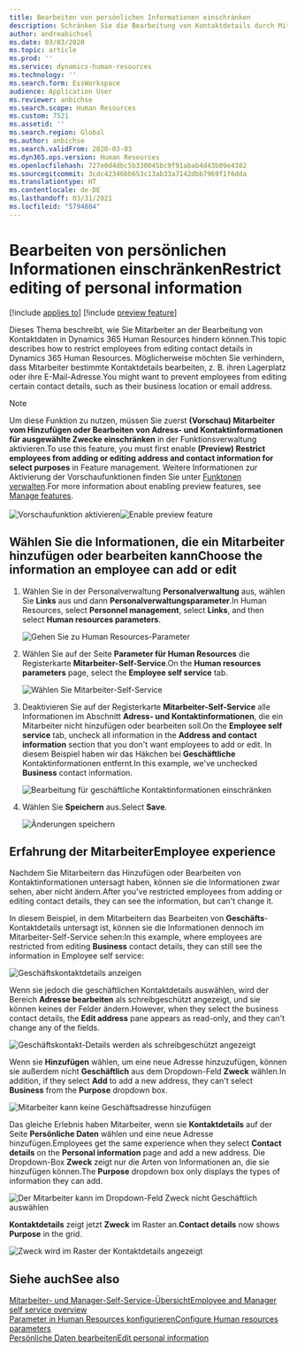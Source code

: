 ```yaml
---
title: Bearbeiten von persönlichen Informationen einschränken
description: Schränken Sie die Bearbeitung von Kontaktdetails durch Mitarbeiter in Dynamics 365 Human Resources ein.
author: andreabichsel
ms.date: 03/03/2020
ms.topic: article
ms.prod: ''
ms.service: dynamics-human-resources
ms.technology: ''
ms.search.form: EssWorkspace
audience: Application User
ms.reviewer: anbichse
ms.search.scope: Human Resources
ms.custom: 7521
ms.assetid: ''
ms.search.region: Global
ms.author: anbichse
ms.search.validFrom: 2020-03-03
ms.dyn365.ops.version: Human Resources
ms.openlocfilehash: 727e0d4dbc5b330045bc9f91abab4d43b09e4382
ms.sourcegitcommit: 3cdc42346bb653c13ab33a7142dbb7969f1f6dda
ms.translationtype: HT
ms.contentlocale: de-DE
ms.lasthandoff: 03/31/2021
ms.locfileid: "5794804"
---
```

# <a name="restrict-editing-of-personal-information"></a><span data-ttu-id="dcaeb-103">Bearbeiten von persönlichen Informationen einschränken</span><span class="sxs-lookup"><span data-stu-id="dcaeb-103">Restrict editing of personal information</span></span>

[!include [applies to](../includes/applies-to-hr.md)]
[!include [preview feature](./includes/preview-feature.md)]

<span data-ttu-id="dcaeb-104">Dieses Thema beschreibt, wie Sie Mitarbeiter an der Bearbeitung von Kontaktdaten in Dynamics 365 Human Resources hindern können.</span><span class="sxs-lookup"><span data-stu-id="dcaeb-104">This topic describes how to restrict employees from editing contact details in Dynamics 365 Human Resources.</span></span> <span data-ttu-id="dcaeb-105">Möglicherweise möchten Sie verhindern, dass Mitarbeiter bestimmte Kontaktdetails bearbeiten, z. B. ihren Lagerplatz oder ihre E-Mail-Adresse.</span><span class="sxs-lookup"><span data-stu-id="dcaeb-105">You might want to prevent employees from editing certain contact details, such as their business location or email address.</span></span>

> [!NOTE]
> <span data-ttu-id="dcaeb-106">Um diese Funktion zu nutzen, müssen Sie zuerst **(Vorschau) Mitarbeiter vom Hinzufügen oder Bearbeiten von Adress- und Kontaktinformationen für ausgewählte Zwecke einschränken** in der Funktionsverwaltung aktivieren.</span><span class="sxs-lookup"><span data-stu-id="dcaeb-106">To use this feature, you must first enable **(Preview) Restrict employees from adding or editing address and contact information for select purposes** in Feature management.</span></span> <span data-ttu-id="dcaeb-107">Weitere Informationen zur Aktivierung der Vorschaufunktionen finden Sie unter [Funktonen verwalten](hr-admin-manage-features.md).</span><span class="sxs-lookup"><span data-stu-id="dcaeb-107">For more information about enabling preview features, see [Manage features](hr-admin-manage-features.md).</span></span><br><br><span data-ttu-id="dcaeb-108">![Vorschaufunktion aktivieren](./media/hr-employee-self-service-restrict-enable.png)</span><span class="sxs-lookup"><span data-stu-id="dcaeb-108">![Enable preview feature](./media/hr-employee-self-service-restrict-enable.png)</span></span>

## <a name="choose-the-information-an-employee-can-add-or-edit"></a><span data-ttu-id="dcaeb-109">Wählen Sie die Informationen, die ein Mitarbeiter hinzufügen oder bearbeiten kann</span><span class="sxs-lookup"><span data-stu-id="dcaeb-109">Choose the information an employee can add or edit</span></span>

1. <span data-ttu-id="dcaeb-110">Wählen Sie in der Personalverwaltung **Personalverwaltung** aus, wählen Sie **Links** aus und dann **Personalverwaltungsparameter**.</span><span class="sxs-lookup"><span data-stu-id="dcaeb-110">In Human Resources, select **Personnel management**, select **Links**, and then select **Human resources parameters**.</span></span>

   ![Gehen Sie zu Human Resources-Parameter](./media/hr-employee-self-service-human-resources-parameters.png)

2. <span data-ttu-id="dcaeb-112">Wählen Sie auf der Seite **Parameter für Human Resources** die Registerkarte **Mitarbeiter-Self-Service**.</span><span class="sxs-lookup"><span data-stu-id="dcaeb-112">On the **Human resources parameters** page, select the **Employee self service** tab.</span></span>

   ![Wählen Sie Mitarbeiter-Self-Service](./media/hr-employee-self-service-tab.png)

3. <span data-ttu-id="dcaeb-114">Deaktivieren Sie auf der Registerkarte **Mitarbeiter-Self-Service** alle Informationen im Abschnitt **Adress- und Kontaktinformationen**, die ein Mitarbeiter nicht hinzufügen oder bearbeiten soll.</span><span class="sxs-lookup"><span data-stu-id="dcaeb-114">On the **Employee self service** tab, uncheck all information in the **Address and contact information** section that you don't want employees to add or edit.</span></span> <span data-ttu-id="dcaeb-115">In diesem Beispiel haben wir das Häkchen bei **Geschäftliche** Kontaktinformationen entfernt.</span><span class="sxs-lookup"><span data-stu-id="dcaeb-115">In this example, we've unchecked **Business** contact information.</span></span>

   ![Bearbeitung für geschäftliche Kontaktinformationen einschränken](./media/hr-employee-self-service-restrict-business.png)

4. <span data-ttu-id="dcaeb-117">Wählen Sie **Speichern** aus.</span><span class="sxs-lookup"><span data-stu-id="dcaeb-117">Select **Save**.</span></span>

   ![Änderungen speichern](./media/hr-employee-self-service-restrict-save.png)

## <a name="employee-experience"></a><span data-ttu-id="dcaeb-119">Erfahrung der Mitarbeiter</span><span class="sxs-lookup"><span data-stu-id="dcaeb-119">Employee experience</span></span>

<span data-ttu-id="dcaeb-120">Nachdem Sie Mitarbeitern das Hinzufügen oder Bearbeiten von Kontaktinformationen untersagt haben, können sie die Informationen zwar sehen, aber nicht ändern.</span><span class="sxs-lookup"><span data-stu-id="dcaeb-120">After you've restricted employees from adding or editing contact details, they can see the information, but can't change it.</span></span>

<span data-ttu-id="dcaeb-121">In diesem Beispiel, in dem Mitarbeitern das Bearbeiten von **Geschäfts**-Kontaktdetails untersagt ist, können sie die Informationen dennoch im Mitarbeiter-Self-Service sehen:</span><span class="sxs-lookup"><span data-stu-id="dcaeb-121">In this example, where employees are restricted from editing **Business** contact details, they can still see the information in Employee self service:</span></span>

![Geschäftskontaktdetails anzeigen](./media/hr-employee-self-service-restrict-view.png)

<span data-ttu-id="dcaeb-123">Wenn sie jedoch die geschäftlichen Kontaktdetails auswählen, wird der Bereich **Adresse bearbeiten** als schreibgeschützt angezeigt, und sie können keines der Felder ändern.</span><span class="sxs-lookup"><span data-stu-id="dcaeb-123">However, when they select the business contact details, the **Edit address** pane appears as read-only, and they can't change any of the fields.</span></span>

![Geschäftskontakt-Details werden als schreibgeschützt angezeigt](./media/hr-employee-self-service-restrict-read-only.png)

<span data-ttu-id="dcaeb-125">Wenn sie **Hinzufügen** wählen, um eine neue Adresse hinzuzufügen, können sie außerdem nicht **Geschäftlich** aus dem Dropdown-Feld **Zweck** wählen.</span><span class="sxs-lookup"><span data-stu-id="dcaeb-125">In addition, if they select **Add** to add a new address, they can't select **Business** from the **Purpose** dropdown box.</span></span>

![Mitarbeiter kann keine Geschäftsadresse hinzufügen](./media/hr-employee-self-service-restrict-add.png)

<span data-ttu-id="dcaeb-127">Das gleiche Erlebnis haben Mitarbeiter, wenn sie **Kontaktdetails** auf der Seite **Persönliche Daten** wählen und eine neue Adresse hinzufügen.</span><span class="sxs-lookup"><span data-stu-id="dcaeb-127">Employees get the same experience when they select **Contact details** on the **Personal information** page and add a new address.</span></span> <span data-ttu-id="dcaeb-128">Die Dropdown-Box **Zweck** zeigt nur die Arten von Informationen an, die sie hinzufügen können.</span><span class="sxs-lookup"><span data-stu-id="dcaeb-128">The **Purpose** dropdown box only displays the types of information they can add.</span></span> 

![Der Mitarbeiter kann im Dropdown-Feld Zweck nicht Geschäftlich auswählen](./media/hr-employee-self-service-restrict-purpose.png)

<span data-ttu-id="dcaeb-130">**Kontaktdetails** zeigt jetzt **Zweck** im Raster an.</span><span class="sxs-lookup"><span data-stu-id="dcaeb-130">**Contact details** now shows **Purpose** in the grid.</span></span>

![Zweck wird im Raster der Kontaktdetails angezeigt](./media/hr-employee-self-service-restrict-purpose-grid.png)

## <a name="see-also"></a><span data-ttu-id="dcaeb-132">Siehe auch</span><span class="sxs-lookup"><span data-stu-id="dcaeb-132">See also</span></span>

[<span data-ttu-id="dcaeb-133">Mitarbeiter- und Manager-Self-Service-Übersicht</span><span class="sxs-lookup"><span data-stu-id="dcaeb-133">Employee and Manager self service overview</span></span>](hr-employee-manager-self-service-overview.md)<br>
[<span data-ttu-id="dcaeb-134">Parameter in Human Resources konfigurieren</span><span class="sxs-lookup"><span data-stu-id="dcaeb-134">Configure Human resources parameters</span></span>](hr-setup-parameters.md)<br>
[<span data-ttu-id="dcaeb-135">Persönliche Daten bearbeiten</span><span class="sxs-lookup"><span data-stu-id="dcaeb-135">Edit personal information</span></span>](hr-employee-manager-self-service-edit-personal-information.md)